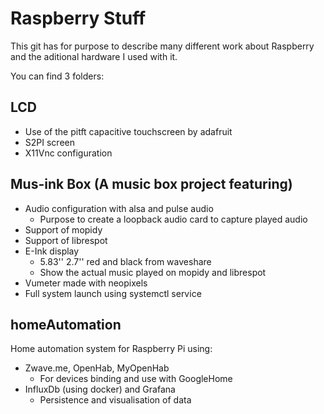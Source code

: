 # Raspberry Stuff

This git has for purpose to describe many different work about Raspberry and the aditional hardware I used with it.

You can find 3 folders:

## LCD
- Use of the pitft capacitive touchscreen by adafruit
- S2PI screen
- X11Vnc configuration
## Mus-ink Box (A music box project featuring)
- Audio configuration with alsa and pulse audio
    - Purpose to create a loopback audio card to capture played audio 
- Support of mopidy 
- Support of librespot
- E-Ink display 
    - 5.83'' 2.7'' red and black from waveshare
    - Show the actual music played on mopidy and librespot
- Vumeter made with neopixels
- Full system launch using systemctl service
## homeAutomation
Home automation system for Raspberry Pi using:
- Zwave.me, OpenHab, MyOpenHab
    - For devices binding and use with GoogleHome
- InfluxDb (using docker) and Grafana
    - Persistence and visualisation of data